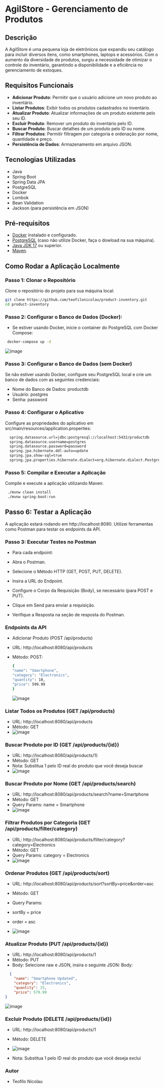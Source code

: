 # AgilStore - Gerenciamento de Produtos

## Descrição
A AgilStore é uma pequena loja de eletrônicos que expandiu seu catálogo para incluir diversos itens, como smartphones, laptops e acessórios. Com o aumento da diversidade de produtos, surgiu a necessidade de otimizar o controle do inventário, garantindo a disponibilidade e a eficiência no gerenciamento de estoques.

## Requisitos Funcionais
- **Adicionar Produto**: Permitir que o usuário adicione um novo produto ao inventário.
- **Listar Produtos**: Exibir todos os produtos cadastrados no inventário.
- **Atualizar Produto**: Atualizar informações de um produto existente pelo seu ID.
- **Excluir Produto**: Remover um produto do inventário pelo ID.
- **Buscar Produto**: Buscar detalhes de um produto pelo ID ou nome.
- **Filtrar Produtos**: Permitir filtragem por categoria e ordenação por nome, quantidade e preço.
- **Persistência de Dados**: Armazenamento em arquivo JSON.

## Tecnologias Utilizadas
- Java
- Spring Boot
- Spring Data JPA
- PostgreSQL
- Docker
- Lombok
- Bean Validation
- Jackson (para persistência em JSON)

## Pré-requisitos
- [Docker](https://www.docker.com/products/docker-desktop) instalado e configurado.
- [PostgreSQL](https://www.postgresql.org/download/) (caso não utilize Docker, faça o dowload na sua máquina).
- [Java JDK 17](https://www.oracle.com/java/technologies/javase-jdk17-downloads.html) ou superior.
- [Maven](https://maven.apache.org/download.cgi).

## Como Rodar a Aplicação Localmente

### Passo 1: Clonar o Repositório
Clone o repositório do projeto para sua máquina local:
```bash
git clone https://github.com/teofilonicolau/product-inventory.git
cd product-inventory
```
###  Passo 2: Configurar o Banco de Dados (Docker):
 - Se estiver usando Docker, inicie o container do PostgreSQL com Docker Compose:
 ```bash
  docker-compose up -d
```
![image](https://github.com/user-attachments/assets/29d2d99a-66f4-402e-8e15-d559f9e57e3a)

### Passo 3: Configurar o Banco de Dados (sem Docker)
Se não estiver usando Docker, configure seu PostgreSQL local e crie um banco de dados com as seguintes credenciais:

- Nome do Banco de Dados: productdb
- Usuário: postgres
- Senha: password
### Passo 4: Configurar o Aplicativo
Configure as propriedades do aplicativo em src/main/resources/application.properties:

```bash
  spring.datasource.url=jdbc:postgresql://localhost:5432/productdb
  spring.datasource.username=postgres
  spring.datasource.password=password
  spring.jpa.hibernate.ddl-auto=update
  spring.jpa.show-sql=true
  spring.jpa.properties.hibernate.dialect=org.hibernate.dialect.PostgreSQLDialect

``` 
### Passo 5: Compilar e Executar a Aplicação
Compile e execute a aplicação utilizando Maven:

 ```bash
  ./mvnw clean install
  ./mvnw spring-boot:run

 ```
## Passo 6: Testar a Aplicação
A aplicação estará rodando em http://localhost:8080. Utilizei ferramentas como Postman para testar os endpoints da API.

### Passo 3: Executar Testes no Postman
- Para cada endpoint:

- Abra o Postman.

- Selecione o Método HTTP (GET, POST, PUT, DELETE).

- Insira a URL do Endpoint.

- Configure o Corpo da Requisição (Body), se necessário (para POST e PUT).

- Clique em Send para enviar a requisição.

- Verifique a Resposta na seção de resposta do Postman.

### Endpoints da API
  - Adicionar Produto (POST /api/products)
  - URL: http://localhost:8080/api/products
  - Método: POST:
    
   
     ```bash
    {
     "name": "Smartphone",
     "category": "Electronics",
     "quantity": 10,
     "price": 599.99
    }
    ```
     ![image](https://github.com/user-attachments/assets/a549ad6c-0884-45bb-85e1-eaf9fd404fd6)

    
  

###  Listar Todos os Produtos (GET /api/products)

- URL: http://localhost:8080/api/products
- Método: GET
- ![image](https://github.com/user-attachments/assets/8a8ec2e3-aec5-4592-9aa3-d66f9092f0c3)

  
### Buscar Produto por ID (GET /api/products/{id})
- URL: http://localhost:8080/api/products/1}
- Método: GET
- Nota: Substitua 1 pelo ID real do produto que você deseja buscar
- ![image](https://github.com/user-attachments/assets/f6142300-3976-429d-8895-cbcbac257357)


### Buscar Produto por Nome (GET /api/products/search)
- URL: http://localhost:8080/api/products/search?name=Smartphone
- Método: GET
- Query Params: name = Smartphone
- ![image](https://github.com/user-attachments/assets/3aba32ad-32f3-4b92-be23-9e47ce9aa6f8)

  
### Filtrar Produtos por Categoria (GET /api/products/filter/category)

- URL: http://localhost:8080/api/products/filter/category?category=Electronics
- Método: GET
- Query Params: category = Electronics
- ![image](https://github.com/user-attachments/assets/72ae9423-6120-4577-8962-3d4a70bfbcc5)


### Ordenar Produtos (GET /api/products/sort)
- URL: http://localhost:8080/api/products/sort?sortBy=price&order=asc

- Método: GET

- Query Params:

- sortBy = price

- order = asc
- ![image](https://github.com/user-attachments/assets/adce464c-353f-4d79-8fd7-7d83f6ae7f3f)
 

### Atualizar Produto (PUT /api/products/{id})
- URL: http://localhost:8080/api/products/1
- Método: PUT
- Body: Selecione raw e JSON, insira o seguinte JSON:
Body:
```json
  {
    "name": "Smartphone Updated",
    "category": "Electronics",
    "quantity": 15,
    "price": 579.99
}

  ```
![image](https://github.com/user-attachments/assets/e8f724e4-358b-469e-94db-495c5a54d0be)


### Excluir Produto (DELETE /api/products/{id})
- URL: http://localhost:8080/api/products/1

- Método: DELETE

- ![image](https://github.com/user-attachments/assets/9bb74452-880d-47a8-afef-3ea7afd2c524)


- Nota: Substitua 1 pelo ID real do produto que você deseja exclui
### Autor
- Teofilo Nicolau







 






